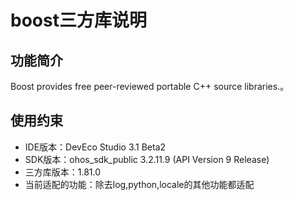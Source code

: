 # boost三方库说明
## 功能简介
Boost provides free peer-reviewed portable C++ source libraries.。
## 使用约束
- IDE版本：DevEco Studio 3.1 Beta2
- SDK版本：ohos_sdk_public 3.2.11.9 (API Version 9 Release)
- 三方库版本：1.81.0
- 当前适配的功能：除去log,python,locale的其他功能都适配
